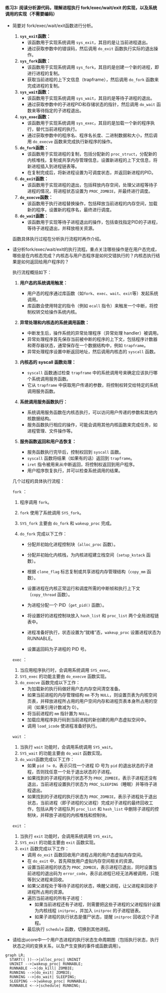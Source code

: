 #### 练习3: 阅读分析源代码，理解进程执行 fork/exec/wait/exit 的实现，以及系统调用的实现（不需要编码）

- 简要对 fork/exec/wait/exit函数进行分析。

  1. **`sys_exit`函数：**
     - 该函数用于实现系统调用 `sys_exit`，其目的是让当前进程退出。
     - 通过获取参数中的错误码，然后调用 `do_exit` 函数执行实际的退出操作。
  2. **`sys_fork`函数：**
     - 该函数用于实现系统调用 `sys_fork`，其目的是创建一个新的进程，即进行进程的复制。
     - 获取当前进程的上下文信息（trapframe），然后调用 `do_fork` 函数来完成进程的复制。
  3. **`sys_wait`函数：**
     - 该函数用于实现系统调用 `sys_wait`，其目的是等待子进程的退出。
     - 通过获取参数中的子进程PID和存储状态的指针，然后调用 `do_wait` 函数来等待指定的子进程退出。
  4. **`sys_exec`函数：**
     - 该函数用于实现系统调用 `sys_exec`，其目的是加载一个新的程序执行，替代当前进程的执行。
     - 通过获取参数中的程序名、程序名长度、二进制数据和大小，然后调用 `do_execve` 函数来完成执行新程序的操作。
  5. **`do_fork`函数：**
     - 该函数用于实现进程的复制，包括分配新的 `proc_struct`，分配新的内核堆栈，复制或共享内存管理信息，设置新进程的上下文信息，将新进程插入到进程链表等。
     - 在复制完成后，将新进程设置为可调度状态，并返回新进程的PID。
  6. **`do_exit`函数：**
     - 该函数用于实现进程的退出，包括释放内存空间，处理父进程等待子进程的情况，将进程状态设置为 `PROC_ZOMBIE`，并最终进行调度。
  7. **`do_execve`函数：**
     - 该函数用于执行进程替换操作，包括释放当前进程的内存空间，加载新的程序，设置新的程序名，最终进行调度。
  8. **`do_wait`函数：**
     - 该函数用于实现等待子进程退出的操作，包括查找指定PID的子进程，等待子进程退出，并释放相关资源。

  函数具体执行过程在分析执行流程时再作介绍。





- 请分析fork/exec/wait/exit的执行流程。重点关注哪些操作是在用户态完成，哪些是在内核态完成？内核态与用户态程序是如何交错执行的？内核态执行结果是如何返回给用户程序的？

  执行流程概括如下：

  1. **用户态的系统调用触发：**
     - 用户态的程序通过库函数（如`fork`、`exec`、`wait`、`exit`等）发起系统调用。
     - 库函数会使用特定的指令（例如 `ecall` 指令）来触发一个中断，将控制权转交给操作系统内核。

  2. **异常处理和内核态的系统调用函数：**
     - 中断发生后，操作系统的异常处理程序（异常处理 handler）被调用。
     - 异常处理程序首先保存当前被中断的程序的上下文，包括程序计数器和寄存器状态，通常保存在一个数据结构中，例如 `trapframe`。
     - 异常处理程序设置中断返回地址，然后调用内核态的 `syscall` 函数。

  3. **内核态的 syscall 函数处理：**
     - `syscall` 函数通过检查 `trapframe` 中的系统调用号来确定应该执行哪个系统调用服务函数。
     - 它从 `trapframe` 中获取用户传递的参数，将控制权转交给特定的系统调用服务函数。

  4. **系统调用服务函数执行：**
     - 系统调用服务函数在内核态执行，可以访问用户传递的参数和其他内核数据结构。
     - 服务函数执行相应的操作，可能会调用其他内核函数来完成任务，如进程管理、文件操作等。

  5. **服务函数返回和用户态恢复：**
     - 服务函数执行完毕后，控制权回到 `syscall` 函数。
     - `syscall` 函数将结果（如果有的话）返回到 `trapframe`。
     - `iret` 指令被用来从中断返回，将控制权返回到用户程序。
     - 用户程序恢复执行，并可以检查系统调用的结果。
     
     

  几个过程的具体执行流程：

  `fork` ：

  1. 程序调用 `fork`。

  2. `fork` 使用了系统调用 `SYS_fork`。

  3. `SYS_fork` 主要由 `do_fork` 和 `wakeup_proc` 完成。

  4. `do_fork` 完成以下工作：
     - 分配并初始化进程控制块（`alloc_proc` 函数）。
     
     - 分配并初始化内核栈，为内核进程建立栈空间（`setup_kstack` 函数）。
     
     - 根据 `clone_flag` 标志复制或共享进程内存管理结构（`copy_mm` 函数）。
     
     - 设置进程在内核正常运行和调度所需的中断帧和执行上下文（`copy_thread` 函数）。
     
     - 为进程分配一个 PID（`get_pid()` 函数）。
     
     - 将设置好的进程控制块放入 `hash_list` 和 `proc_list` 两个全局进程链表中。
     
     - 进程准备好执行，状态设置为“就绪”态，`wakeup_proc` 设置进程状态为 RUNNABLE。
     
     - 设置返回码为子进程的 PID 号。
     
       

  `exec` ：

  1. 当应用程序执行时，会调用系统调用 `SYS_exec`。
  2. `SYS_exec` 的功能主要由 `do_execve` 函数实现。
  3. `do_execve` 函数完成以下工作：
     - 为加载新的执行码做好用户态内存空间清空准备。
     - 如果当前进程的内存管理结构 `mm` 不为 `NULL`，则设置页表为内核空间页表，并释放进程所占用的用户空间内存和进程页表本身所占用的空间（如果引用计数减为 0）。
     - 将当前进程的 `mm` 指针置为 `NULL`。
     - 加载应用程序执行码到当前进程的新创建的用户态虚拟空间中。
     - 调用 `load_icode` 使进程准备好执行。

  

  `wait` ：

  1. 当执行 `wait` 功能时，会调用系统调用 `SYS_wait`。
  2. `SYS_wait` 的功能主要由 `do_wait` 函数实现。
  3. `do_wait`函数完成以下工作：
     - 如果 `pid != 0`，表示只找一个进程 ID 号为 `pid` 的退出状态的子进程，否则找任意一个处于退出状态的子进程。
     - 如果找到的子进程的执行状态不为 `PROC_ZOMBIE`，表示子进程还没有退出，当前进程设置执行状态为 `PROC_SLEEPING`（睡眠）并等待子进程退出。
     - 如果找到的子进程的执行状态为 `PROC_ZOMBIE`，表示子进程处于退出状态，当前进程（即子进程的父进程）完成对子进程的最终回收工作，包括从两个进程队列 `proc_list` 和 `hash_list` 中删除子进程的控制块，并释放子进程的内核堆栈和控制块。

  

  `exit` ：

  1. 当执行 `exit` 功能时，会调用系统调用 `SYS_exit`。
  2. `SYS_exit` 的功能主要由 `exit` 函数实现。
  3. `exit` 函数完成以下工作：
     - 调用 `do_exit` 函数回收用户进程占用的用户态虚拟内存空间。
     - 在 `do_exit` 中，首先释放用户虚拟内存空间相关的资源。
     - 设置当前进程的状态为 `PROC_ZOMBIE`，表示进程已退出，同时设置当前进程的退出码为 `error_code`，表示此进程已经无法再被调用，只能等到父进程来回收。
     - 如果父进程处于等待子进程的状态，唤醒父进程，让父进程来回收子进程所占用的资源。
     - 遍历当前进程的所有子进程：
        - 如果当前进程还有子进程，则需要把这些子进程的父进程指针设置为内核线程 `initproc`，并加入 `initproc` 的子进程链表。
        - 如果子进程的执行状态是僵尸状态，提醒 `initproc` 回收这个子进程。
     - 最后执行 `schedule` 函数，切换到其他进程。





- 请给出ucore中一个用户态进程的执行状态生命周期图（包括执行状态，执行状态之间的变换关系，以及产生变换的事件或函数调用）。

```mermaid
graph LR;
  START(( ))-->|alloc_proc| UNINIT
  UNINIT -->|wakeup_proc| RUNNABLE;
  RUNNABLE -->|do_kill| ZOMBIE;
  RUNNING -->|do_exit| ZOMBIE;
  RUNNING -->|do_wait| SLEEPING;
  SLEEPING -->|wakeup_proc| RUNNABLE;
  RUNNABLE <-->|schedule| RUNNING;
```



